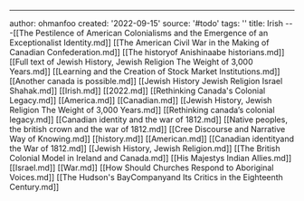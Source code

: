 ---
author: ohmanfoo
created: '2022-09-15'
source: '#todo'
tags: ''
title: Irish
---[[The Pestilence of American Colonialisms and the Emergence of an Exceptionalist Identity.md]]
[[The American Civil War in the Making of Canadian Confederation.md]]
[[The historyof Anishinaabe historians.md]]
[[Full text of Jewish History, Jewish Religion The Weight of 3,000 Years.md]]
[[Learning and the Creation of Stock Market Institutions.md]]
[[Another canada is possible.md]]
[[Jewish History Jewish Religion Israel Shahak.md]]
[[Irish.md]]
[[2022.md]]
[[Rethinking Canada's Colonial Legacy.md]]
[[America.md]]
[[Canadian.md]]
[[Jewish History, Jewish Religion The Weight of 3,000 Years.md]]
[[Rethinking canada’s colonial legacy.md]]
[[Canadian identity and the war of 1812.md]]
[[Native peoples, the british crown and the war of 1812.md]]
[[Cree Discourse and Narrative Way of Knowing.md]]
[[history.md]]
[[American.md]]
[[Canadian identityand the War of 1812.md]]
[[Jewish History, Jewish Religion.md]]
[[The British Colonial Model in Ireland and Canada.md]]
[[His Majestys Indian Allies.md]]
[[Israel.md]]
[[War.md]]
[[How Should Churches Respond to Aboriginal Voices.md]]
[[The Hudson's BayCompanyand Its Critics in the Eighteenth Century.md]]
